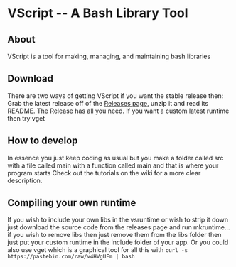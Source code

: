 # VScript -- A Bash Library Tool

## About
VScript is a tool for making, managing, and maintaining bash libraries

## Download
There are two ways of getting VScript if you want the stable release then:
Grab the latest release off of the [Releases page](https://git.vorax.org/henry/VScript/releases), unzip it and read its README. The Release has all you need.
If you want a custom latest runtime then try vget

## How to develop
In essence you just keep coding as usual but you make a folder called src with a file called main with a function called main and that is where your program starts
Check out the tutorials on the wiki for a more clear description.

## Compiling your own runtime
If you wish to include your own libs in the vsruntime or wish to strip it down just download the source code from the releases page and run mkruntime... if you wish to remove libs then just remove them from the libs folder then just put your custom runtime in the include folder of your app. Or you could also use vget which is a graphical tool for all this with ```curl -s https://pastebin.com/raw/v4HVgUFm | bash ```
